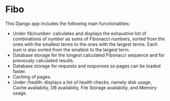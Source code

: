 # Fibo
This Django app includes the following main functionalities:

- Under fib/number: calculates and displays the exhaustive list of combinations of *number* as sums of Fibonacci numbers, sorted from the ones with the smallest terms to the ones with the largest terms. Each sum is also sorted from the smallest to the largest term.
- Database storage for the longest calculated Fibonacci sequence and for previously calculated results.
- Database storage for requests and responses so pages can be loaded faster.
- Caching of pages.
- Under /health: displays a list of health checks, namely disk usage, Cache availabiliy, DB availabiliy, File Storage availabiliy, and Memory usage.
